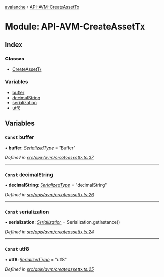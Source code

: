 [avalanche](../README.md) › [API-AVM-CreateAssetTx](api_avm_createassettx.md)

# Module: API-AVM-CreateAssetTx

## Index

### Classes

* [CreateAssetTx](../classes/api_avm_createassettx.createassettx.md)

### Variables

* [buffer](api_avm_createassettx.md#const-buffer)
* [decimalString](api_avm_createassettx.md#const-decimalstring)
* [serialization](api_avm_createassettx.md#const-serialization)
* [utf8](api_avm_createassettx.md#const-utf8)

## Variables

### `Const` buffer

• **buffer**: *[SerializedType](src_utils.md#serializedtype)* = "Buffer"

*Defined in [src/apis/avm/createassettx.ts:27](https://github.com/ava-labs/avalanchejs/blob/fa4a637/src/apis/avm/createassettx.ts#L27)*

___

### `Const` decimalString

• **decimalString**: *[SerializedType](src_utils.md#serializedtype)* = "decimalString"

*Defined in [src/apis/avm/createassettx.ts:26](https://github.com/ava-labs/avalanchejs/blob/fa4a637/src/apis/avm/createassettx.ts#L26)*

___

### `Const` serialization

• **serialization**: *[Serialization](../classes/utils_serialization.serialization.md)* = Serialization.getInstance()

*Defined in [src/apis/avm/createassettx.ts:24](https://github.com/ava-labs/avalanchejs/blob/fa4a637/src/apis/avm/createassettx.ts#L24)*

___

### `Const` utf8

• **utf8**: *[SerializedType](src_utils.md#serializedtype)* = "utf8"

*Defined in [src/apis/avm/createassettx.ts:25](https://github.com/ava-labs/avalanchejs/blob/fa4a637/src/apis/avm/createassettx.ts#L25)*
